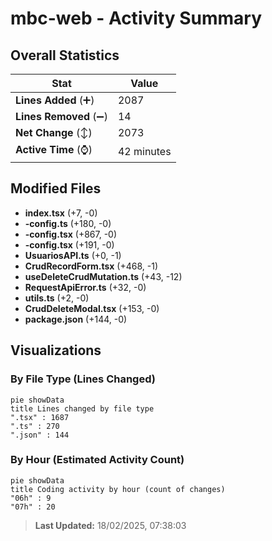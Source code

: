 # mbc-web - Activity Summary 

## Overall Statistics

| Stat                   | Value                                                             |
| ---------------------- | ----------------------------------------------------------------- |
| **Lines Added** (➕)   | 2087                                          |
| **Lines Removed** (➖) | 14                                        |
| **Net Change** (↕)    | 2073                |
| **Active Time** (⌚)   | 42 minutes |


## Modified Files
- **index.tsx** (+7, -0)
- **-config.ts** (+180, -0)
- **-config.tsx** (+867, -0)
- **-config.tsx** (+191, -0)
- **UsuariosAPI.ts** (+0, -1)
- **CrudRecordForm.tsx** (+468, -1)
- **useDeleteCrudMutation.ts** (+43, -12)
- **RequestApiError.ts** (+32, -0)
- **utils.ts** (+2, -0)
- **CrudDeleteModal.tsx** (+153, -0)
- **package.json** (+144, -0)

## Visualizations

### By File Type (Lines Changed)

```mermaid
pie showData
title Lines changed by file type
".tsx" : 1687
".ts" : 270
".json" : 144
```

### By Hour (Estimated Activity Count)

```mermaid
pie showData
title Coding activity by hour (count of changes)
"06h" : 9
"07h" : 20
```


> **Last Updated:** 18/02/2025, 07:38:03